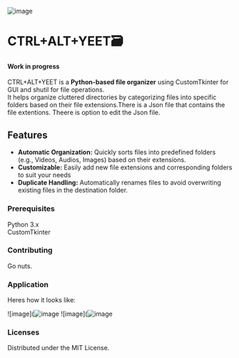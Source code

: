 ![image](https://github.com/user-attachments/assets/e6986976-2134-409e-8d16-6a9fecbf4997)<h1>CTRL+ALT+YEET🗃</h1>
<h4>Work in progress</h4>
CTRL+ALT+YEET is a <b>Python-based file organizer</b> using CustomTkinter for GUI and shutil for file operations. <br>
It helps organize cluttered directories by categorizing files into specific folders based on their file extensions.There is a Json file that contains the file extentions. Theere is option to edit the Json file.

<h2>Features</h2>
    <ul>
        <li><strong>Automatic Organization:</strong> Quickly sorts files into predefined folders (e.g., Videos, Audios, Images) based on their extensions.</li>
        <li><strong>Customizable:</strong> Easily add new file extensions and corresponding folders to suit your needs </li>
        <li><strong>Duplicate Handling:</strong> Automatically renames files to avoid overwriting existing files in the destination folder.</li>
    </ul>

<h3>Prerequisites</h3>
Python 3.x <br>
CustomTkinter

<h3>Contributing</h3>
Go nuts. 

<h3>Application</h3>
Heres how it looks like:

![image](![image](https://github.com/user-attachments/assets/12f4584a-d37d-4cdc-a978-e1eb13af2e8e)
![image](![image](https://github.com/user-attachments/assets/5c7d4a32-3f8b-46c7-8d38-1335a9037e8f)

<h3>Licenses</h3>
Distributed under the MIT License.
